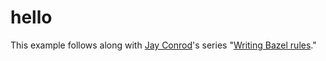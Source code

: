 # hello

This example follows along with [Jay Conrod][]'s series "[Writing Bazel rules][]."

[jay conrod]: https://jayconrod.com/
[writing bazel rules]: https://jayconrod.com/posts/106/writing-bazel-rules--simple-binary-rule
